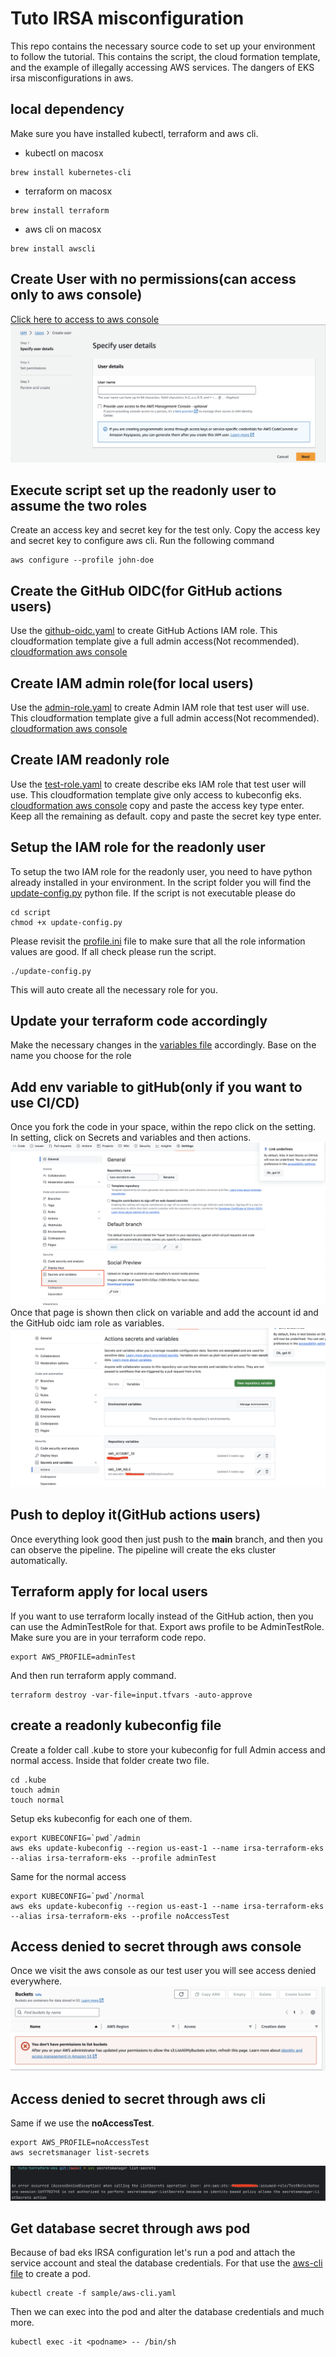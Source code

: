 # Tuto IRSA misconfiguration
This repo contains the necessary source code to set up your environment to follow the tutorial.
This contains the script, the cloud formation template, and the example of illegally accessing AWS services. The dangers of EKS irsa misconfigurations in aws.
## local dependency
Make sure you have installed kubectl, terraform and aws cli.
* kubectl on macosx
```shell
brew install kubernetes-cli
```
* terraform on macosx
```shell
brew install terraform
```

* aws cli on macosx
```shell
brew install awscli
```
## Create User with no permissions(can access only to aws console)
[Click here to access to aws console](https://us-east-1.console.aws.amazon.com/iamv2/home?region=us-east-1#/users)
![create aws user](images/aws-user.png)
## Execute script set up the readonly user to assume the two roles
Create an access key and secret key for the test only. Copy the access key and secret key to configure aws cli.
Run the following command
```shell
aws configure --profile john-doe
```
## Create the GitHub OIDC(for GitHub actions users)
Use the [github-oidc.yaml](templates/github-oidc.yaml) to create GitHub Actions IAM role. This cloudformation template give a full admin access(Not recommended).
[cloudformation aws console](https://us-east-1.console.aws.amazon.com/cloudformation/home?region=us-east-1)
## Create IAM admin role(for local users)
Use the [admin-role.yaml](templates/admin-role.yaml) to create Admin IAM role that test user will use. This cloudformation template give a full admin access(Not recommended).
[cloudformation aws console](https://us-east-1.console.aws.amazon.com/cloudformation/home?region=us-east-1)
## Create IAM readonly role
Use the [test-role.yaml](templates/test-role.yaml) to create describe eks IAM role that test user will use. This cloudformation template give only access to kubeconfig eks.
[cloudformation aws console](https://us-east-1.console.aws.amazon.com/cloudformation/home?region=us-east-1)
copy and paste the access key type enter. Keep all the remaining as default.
copy and paste the secret key type enter.
## Setup the IAM role for the readonly user
To setup the two IAM role for the readonly user, you need to have python already installed in your environment.
In the script folder you will find the [update-config.py](script/update-config.py) python file.
If the script is not executable please do
```shell
cd script
chmod +x update-config.py
```
Please revisit the [profile.ini](script/profile.ini) file to make sure that all the role information values are good.
If all check please run the script.
```shell
./update-config.py
```
This will auto create all the necessary role for you.
## Update your terraform code accordingly
Make the necessary changes in the [variables file](variables.tf) accordingly. Base on the name you choose for the role 
## Add env variable to gitHub(only if you want to use CI/CD)
Once you fork the code in your space, within the repo click on the setting.
In setting, click on Secrets and variables and then actions.
![github secret](images/github-setting.png)
Once that page is shown then click on variable and add the account id and the GitHub oidc iam role as variables.
![github variable](images/github-variable.png)
## Push to deploy it(GitHub actions users)
Once everything look good then just push to the **main** branch, and then you can observe the pipeline.
The pipeline will create the eks cluster automatically.
## Terraform apply for local users
If you want to use terraform locally instead of the GitHub action, then you can use the AdminTestRole for that.
Export aws profile to be AdminTestRole. Make sure you are in your terraform code repo.
```shell
export AWS_PROFILE=adminTest
```
And then run terraform apply command.
```shell
terraform destroy -var-file=input.tfvars -auto-approve 
```
## create a readonly kubeconfig file
Create a folder call .kube to store your kubeconfig for full Admin access and normal access.
Inside that folder create two file.
```shell
cd .kube
touch admin
touch normal
```
Setup eks kubeconfig for each one of them.
```shell
export KUBECONFIG=`pwd`/admin
aws eks update-kubeconfig --region us-east-1 --name irsa-terraform-eks --alias irsa-terraform-eks --profile adminTest
```
Same for the normal access
```shell
export KUBECONFIG=`pwd`/normal
aws eks update-kubeconfig --region us-east-1 --name irsa-terraform-eks --alias irsa-terraform-eks --profile noAccessTest
```
## Access denied to secret through aws console
Once we visit the aws console as our test user you will see access denied everywhere.
![access denied](images/access-denied.png)
## Access denied to secret through aws cli
Same if we use the **noAccessTest**.
```shell
export AWS_PROFILE=noAccessTest
aws secretsmanager list-secrets
```
![secret denied](images/secret-denied.png)
## Get database secret through aws pod
Because of bad eks IRSA configuration let's run a pod and attach the service account and steal the database credentials.
For that use the [aws-cli file](sample/aws-cli.yaml) to create a pod.
```shell
kubectl create -f sample/aws-cli.yaml
```
Then we can exec into the pod and alter the database credentials and much more.
```shell
kubectl exec -it <podname> -- /bin/sh
```

